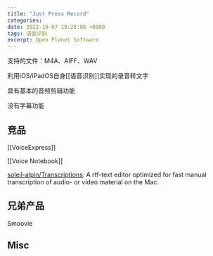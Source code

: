```yaml
---
title: "Just Press Record"
categories: 
date: 2022-10-07 19:28:08 +0800
tags: 语音识别
excerpt: Open Planet Software
---
```


支持的文件：M4A、AIFF、WAV

利用iOS/iPadOS自身[[语音识别]]实现的录音转文字

具有基本的音频剪辑功能

没有字幕功能


## 竞品

[[VoiceExpress]]

[[Voice Notebook]]

[soleil-alpin/Transcriptions](https://github.com/soleil-alpin/Transcriptions): A rtf-text editor optimized for fast manual transcription of audio- or video material on the Mac.

## 兄弟产品

Smoovie


## Misc





